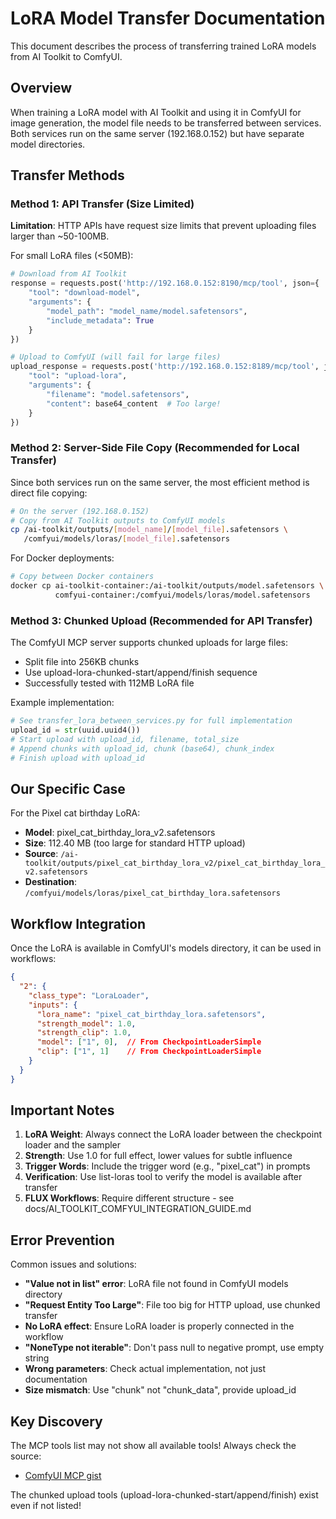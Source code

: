 # LoRA Model Transfer Documentation

This document describes the process of transferring trained LoRA models from AI Toolkit to ComfyUI.

## Overview

When training a LoRA model with AI Toolkit and using it in ComfyUI for image generation, the model file needs to be transferred between services. Both services run on the same server (192.168.0.152) but have separate model directories.

## Transfer Methods

### Method 1: API Transfer (Size Limited)

**Limitation**: HTTP APIs have request size limits that prevent uploading files larger than ~50-100MB.

For small LoRA files (<50MB):
```python
# Download from AI Toolkit
response = requests.post('http://192.168.0.152:8190/mcp/tool', json={
    "tool": "download-model",
    "arguments": {
        "model_path": "model_name/model.safetensors",
        "include_metadata": True
    }
})

# Upload to ComfyUI (will fail for large files)
upload_response = requests.post('http://192.168.0.152:8189/mcp/tool', json={
    "tool": "upload-lora",
    "arguments": {
        "filename": "model.safetensors",
        "content": base64_content  # Too large!
    }
})
```

### Method 2: Server-Side File Copy (Recommended for Local Transfer)

Since both services run on the same server, the most efficient method is direct file copying:

```bash
# On the server (192.168.0.152)
# Copy from AI Toolkit outputs to ComfyUI models
cp /ai-toolkit/outputs/[model_name]/[model_file].safetensors \
   /comfyui/models/loras/[model_file].safetensors
```

For Docker deployments:
```bash
# Copy between Docker containers
docker cp ai-toolkit-container:/ai-toolkit/outputs/model.safetensors \
          comfyui-container:/comfyui/models/loras/model.safetensors
```

### Method 3: Chunked Upload (Recommended for API Transfer)

The ComfyUI MCP server supports chunked uploads for large files:
- Split file into 256KB chunks
- Use upload-lora-chunked-start/append/finish sequence
- Successfully tested with 112MB LoRA file

Example implementation:
```python
# See transfer_lora_between_services.py for full implementation
upload_id = str(uuid.uuid4())
# Start upload with upload_id, filename, total_size
# Append chunks with upload_id, chunk (base64), chunk_index
# Finish upload with upload_id
```

## Our Specific Case

For the Pixel cat birthday LoRA:
- **Model**: pixel_cat_birthday_lora_v2.safetensors
- **Size**: 112.40 MB (too large for standard HTTP upload)
- **Source**: `/ai-toolkit/outputs/pixel_cat_birthday_lora_v2/pixel_cat_birthday_lora_v2.safetensors`
- **Destination**: `/comfyui/models/loras/pixel_cat_birthday_lora.safetensors`

## Workflow Integration

Once the LoRA is available in ComfyUI's models directory, it can be used in workflows:

```json
{
  "2": {
    "class_type": "LoraLoader",
    "inputs": {
      "lora_name": "pixel_cat_birthday_lora.safetensors",
      "strength_model": 1.0,
      "strength_clip": 1.0,
      "model": ["1", 0],  // From CheckpointLoaderSimple
      "clip": ["1", 1]    // From CheckpointLoaderSimple
    }
  }
}
```

## Important Notes

1. **LoRA Weight**: Always connect the LoRA loader between the checkpoint loader and the sampler
2. **Strength**: Use 1.0 for full effect, lower values for subtle influence
3. **Trigger Words**: Include the trigger word (e.g., "pixel_cat") in prompts
4. **Verification**: Use list-loras tool to verify the model is available after transfer
5. **FLUX Workflows**: Require different structure - see docs/AI_TOOLKIT_COMFYUI_INTEGRATION_GUIDE.md

## Error Prevention

Common issues and solutions:
- **"Value not in list" error**: LoRA file not found in ComfyUI models directory
- **"Request Entity Too Large"**: File too big for HTTP upload, use chunked transfer
- **No LoRA effect**: Ensure LoRA loader is properly connected in the workflow
- **"NoneType not iterable"**: Don't pass null to negative prompt, use empty string
- **Wrong parameters**: Check actual implementation, not just documentation
- **Size mismatch**: Use "chunk" not "chunk_data", provide upload_id

## Key Discovery

The MCP tools list may not show all available tools! Always check the source:
- [ComfyUI MCP gist](https://gist.github.com/AndrewAltimit/f2a21b1a075cc8c9a151483f89e0f11e)

The chunked upload tools (upload-lora-chunked-start/append/finish) exist even if not listed!
